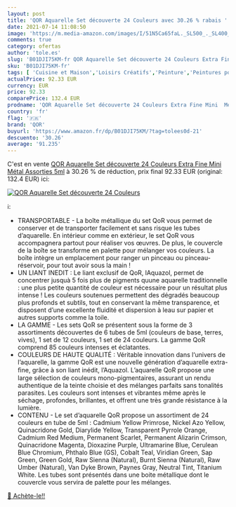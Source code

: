 ```yaml
---
layout: post
title: 'QOR Aquarelle Set découverte 24 Couleurs avec 30.26 % rabais '
date: 2021-07-14 11:08:50
image: 'https://m.media-amazon.com/images/I/51N5Ca65faL._SL500_._SL400_.jpg'
comments: true
category: ofertas
author: 'tole.es'
slug: 'B01DJI75KM-fr QOR Aquarelle Set découverte 24 Couleurs Extra Fine Mini...'
sku: 'B01DJI75KM-fr'
tags: [ 'Cuisine et Maison','Loisirs Créatifs','Peinture','Peintures pour artiste','qor', ]
actualPrice: 92.33 EUR
currency: EUR
price: 92.33
comparePrice: 132.4 EUR
prodname: 'QOR Aquarelle Set découverte 24 Couleurs Extra Fine Mini  Métal  Assorties  5ml'
country: 'fr'
flag: '🇫🇷'
brand: 'QOR'
buyurl: 'https://www.amazon.fr/dp/B01DJI75KM/?tag=tolees0d-21'
descuento: '30.26'
average: '91.235'
---
```


C'est en vente [QOR Aquarelle Set découverte 24 Couleurs Extra Fine Mini  Métal  Assorties  5ml](https://www.amazon.fr/dp/B01DJI75KM/?tag=tolees0d-21)  à  30.26 % de réduction, prix final  92.33 EUR (original: 132.4 EUR) ici:

[![QOR Aquarelle Set découverte 24 Couleurs](https://m.media-amazon.com/images/I/51N5Ca65faL._SL500_._SL400_.jpg)](https://www.amazon.fr/dp/B01DJI75KM/?tag=tolees0d-21)

ℹ️:

- TRANSPORTABLE - La boîte métallique du set QoR vous permet de conserver et de transporter facilement et sans risque les tubes d’aquarelle. En intérieur comme en extérieur, le set QoR vous accompagnera partout pour réaliser vos œuvres. De plus, le couvercle de la boîte se transforme en palette pour mélanger vos couleurs. La boîte intègre un emplacement pour ranger un pinceau ou pinceau-réservoir, pour tout avoir sous la main !
- UN LIANT INEDIT : Le liant exclusif de QoR, lAquazol, permet de concentrer jusquà 5 fois plus de pigments quune aquarelle traditionnelle : une plus petite quantité de couleur est nécessaire pour un résultat plus intense ! Les couleurs soutenues permettent des dégradés beaucoup plus profonds et subtils, tout en conservant la même transparence, et disposent d’une excellente fluidité et dispersion à leau sur papier et autres supports comme la toile.
- LA GAMME - Les sets QoR se présentent sous la forme de 3 assortiments découvertes de 6 tubes de 5ml (couleurs de base, terres, vives), 1 set de 12 couleurs, 1 set de 24 couleurs. La gamme QoR comprend 85 couleurs intenses et éclatantes.
- COULEURS DE HAUTE QUALITÉ : Véritable innovation dans l‘univers de l’aquarelle, la gamme QoR est une nouvelle génération d’aquarelle extra-ﬁne, grâce à son liant inédit, l’Aquazol. L’aquarelle QoR propose une large sélection de couleurs mono-pigmentaires, assurant un rendu authentique de la teinte choisie et des mélanges parfaits sans tonalités parasites. Les couleurs sont intenses et vibrantes même après le séchage, profondes, brillantes, et offrent une très grande résistance à la lumière.
- CONTENU - Le set d’aquarelle QoR propose un assortiment de 24 couleurs en tube de 5ml : Cadmium Yellow Primrose, Nickel Azo Yellow, Quinacridone Gold, Diarylide Yellow, Transparent Pyrrole Orange, Cadmium Red Medium, Permanent Scarlet, Permanent Alizarin Crimson, Quinacridone Magenta, Dioxazine Purple, Ultramarine Blue, Cerulean Blue Chromium, Phthalo Blue (GS), Cobalt Teal, Viridian Green, Sap Green, Green Gold, Raw Sienna (Natural), Burnt Sienna (Natural), Raw Umber (Natural), Van Dyke Brown, Paynes Gray, Neutral Tint, Titanium White. Les tubes sont présentés dans une boite métallique dont le couvercle vous servira de palette pour les mélanges.

[🛒 Achète-le!!](https://www.amazon.fr/dp/B01DJI75KM/?tag=tolees0d-21)
